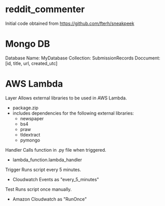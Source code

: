 # reddit_commenter

Initial code obtained from
https://github.com/fterh/sneakpeek

# Mongo DB

Database Name: MyDatabase
Collection: SubmissionRecords
Doccument: [id, title, url, created_utc]

# AWS Lambda

Layer
Allows external libraries to be used in AWS Lambda.
- package.zip
- includes dependencies for the following external libraries:
  - newspaper
  - bs4
  - praw
  - tldextract
  - pymongo

Handler
Calls function in .py file when triggered.
- lambda_function.lambda_handler

Trigger
Runs script every 5 minutes.
- Cloudwatch Events as "every_5_minutes"

Test
Runs script once manually.
- Amazon Cloudwatch as "RunOnce"
